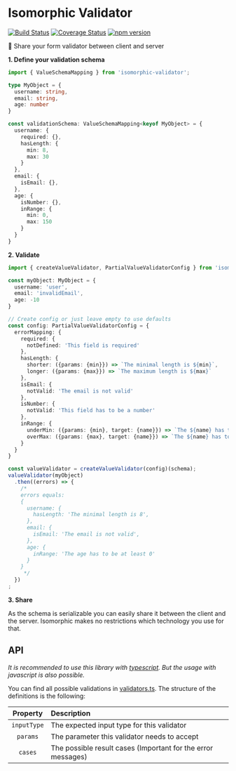 # Isomorphic Validator
[![Build Status](https://travis-ci.org/TobiasWalle/isomorphic-validator.svg?branch=master)](https://travis-ci.org/TobiasWalle/isomorphic-validator)
[![Coverage Status](https://coveralls.io/repos/github/TobiasWalle/isomorphic-validator/badge.svg?branch=master)](https://coveralls.io/github/TobiasWalle/isomorphic-validator?branch=master)
[![npm version](https://badge.fury.io/js/isomorphic-validator.svg)](https://badge.fury.io/js/isomorphic-validator)

:rocket: Share your form validator between client and server

**1. Define your validation schema**

```typescript
import { ValueSchemaMapping } from 'isomorphic-validator';

type MyObject = {
  username: string,
  email: string,
  age: number
}

const validationSchema: ValueSchemaMapping<keyof MyObject> = {
  username: {
    required: {},
    hasLength: {
      min: 8,
      max: 30
    }
  },
  email: {
    isEmail: {},
  },
  age: {
    isNumber: {},
    inRange: {
      min: 0,
      max: 150
    }
  }
}
```

**2. Validate**
```typescript
import { createValueValidator, PartialValueValidatorConfig } from 'isomorphic-validator';

const myObject: MyObject = {
  username: 'user',
  email: 'invalidEmail',
  age: -10
}

// Create config or just leave empty to use defaults
const config: PartialValueValidatorConfig = {
  errorMapping: {
    required: {
      notDefined: 'This field is required'
    },
    hasLength: {
      shorter: ({params: {min}}) => `The minimal length is ${min}`,
      longer: ({params: {max}}) => `The maximum length is ${max}`
    },
    isEmail: {
      notValid: 'The email is not valid'
    },
    isNumber: {
      notValid: 'This field has to be a number'
    },
    inRange: {
      underMin: ({params: {min}, target: {name}}) => `The ${name} has to be at least ${min}.`,
      overMax: ({params: {max}, target: {name}}) => `The ${name} has to be smaller than ${max}.`
    }
  }
}

const valueValidator = createValueValidator(config)(schema);
valueValidator(myObject)
  .then((errors) => {
    /*
    errors equals:
    {
      username: {
        hasLength: 'The minimal length is 8',
      },
      email: {
        isEmail: 'The email is not valid',
      },
      age: {
        inRange: 'The age has to be at least 0'
      }
    }
     */
  })
;
```

**3. Share**

As the schema is serializable you can easily share it between the client and the server.
Isomorphic makes no restrictions which technology you use for that.

## API

*It is recommended to use this library with [typescript](https://www.typescriptlang.org/). But the usage with javascript is also possible.*

You can find all possible validations in [validators.ts](src/configuration/validators.ts).
The structure of the definitions is the following:

|Property|Description|
|:---------:|:-------------|
|`inputType`| The expected input type for this validator|
|`params`| The parameter this validator needs to accept|
|`cases`| The possible result cases (Important for the error messages)|


